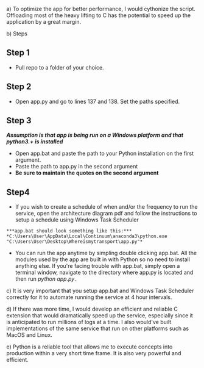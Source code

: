  a) To optimize the app for better performance, I would cythonize the script. Offloading most of the heavy lifting to C has the potential to speed up the application by a great margin.

 b) Steps
   ## Step 1
   - Pull repo to a folder of your choice.

   ## Step 2
   - Open app.py and go to lines 137 and 138. Set the paths specified.

   ## Step 3
   ***Assumption is that app is being run on a Windows platform and that python3.+ is installed***
   - Open app.bat and paste the path to your Python installation on the first argument.
   - Paste the path to app.py in the second argument
   - **Be sure to maintain the quotes on the second argument**

   ## Step4
   - If you wish to create a schedule of when and/or the frequency to run the service, open the architecture diagram pdf and follow the instructions to setup a schedule using Windows Task Scheduler

    ***app.bat should look something like this:***
    *C:\Users\User\AppData\Local\Continuum\anaconda3\python.exe "C:\Users\User\Desktop\Whereismytransport\app.py"*

   - You can run the app anytime by simpling double clicking app.bat. All the modules used by the app are built in with Python so no need to install anything else. If you're facing trouble with app.bat, simply open a terminal window, navigate to the directory where app.py is located and then run *python app.py*.
   
 c) It is very important that you setup app.bat and Windows Task Scheduler correctly for it to automate running the service at 4 hour intervals.

 d) If there was more time, I would develop an efficient and reliable C extension that would dramatically speed up the service, especially since it is anticipated to run millions of logs at a time. I also would've built implementations of the same service that run on other platforms such as MacOS and Linux.

 e) Python is a reliable tool that allows me to execute concepts into production within  a very short time frame. It is also very powerful and efficient.

